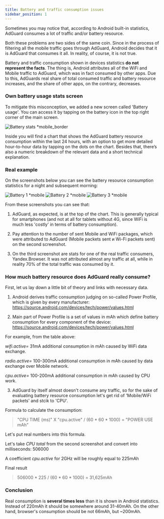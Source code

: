 ```yaml
---
title: Battery and traffic consumption issues
sidebar_position: 1
---
```


Sometimes you may notice that, according to Android built-in statistics, AdGuard consumes a lot of traffic and/or battery resource.

Both these problems are two sides of the same coin. Since in the process of filtering all the mobile traffic goes through AdGuard, Android decides that it is AdGuard that consumes it all. In reality, of course, it is not true.

Battery and traffic consumption shown in devices statistics **do not represent the facts**. The thing is, Android attributes all of the WiFi and Mobile traffic to AdGuard, which was in fact consumed by other apps. Due to this, AdGuards real share of total consumed traffic and battery resource increases, and the share of other apps, on the contrary, decreases.

### Own battery usage stats screen

To mitigate this misconception, we added a new screen called 'Battery usage'. You can access it by tapping on the battery icon in the top right corner of the main screen.

![Battery stats *mobile_border](https://cdn.adtidy.org/content/kb/ad_blocker/android/solving_problems/battery/batterystats.png)

Inside you will find a chart that shows the AdGuard battery resource consumption within the last 24 hours, with an option to get more detailed hour-to-hour data by tapping on the dots on the chart. Besides that, there’s also a numeric breakdown of the relevant data and a short technical explanation.

### Real example

On the screenshots below you can see the battery resource consumption statistics for a night and subsequent morning:

![Battery 1 *mobile](https://cdn.adtidy.org/public/Adguard/kb/PicturesEN/battery_1.png) ![Battery 2 *mobile](https://cdn.adtidy.org/public/Adguard/kb/PicturesEN/battery_2.png) ![Battery 3 *mobile](https://cdn.adtidy.org/public/Adguard/kb/PicturesEN/battery_3.png)

From these screenshots you can see that:

1. AdGuard, as expected, is at the top of the chart. This is generally typical for smartphones (and not at all for tablets without 4G, since WiFi is much less 'costly' in terms of battery consumption).

2. Pay attention to the number of sent Mobile and WiFi packages, which were attributed to AdGuard (Mobile packets sent и Wi-Fi packets sent) on the second screenshot.

3. On the third screenshot are stats for one of the real traffic consumers, Yandex.Browser. It was not attributed almost any traffic at all, while in reality 70% of the total traffic was consumed by it.

### How much battery resource does AdGuard really consume?

First, let us lay down a little bit of theory and links with necessary data.

1. Android derives traffic consumption judging on so-called Power Profile, which is given by every manufacturer: <https://source.android.com/devices/tech/power/values.html>

2. Main part of Power Profile is a set of values in mAh which define battery consumption for every component of the device: <https://source.android.com/devices/tech/power/values.html>

For example, from the table above:

_wifi.active=_ 31mA additional consumption in mAh caused by WiFi data exchange.

_radio.active=_ 100-300mA additional consumption in mAh caused by data exchange over Mobile network.

_cpu.active=_ 100-200mA additional consumption in mAh caused by CPU work.

3. AdGuard by itself almost doesn't consume any traffic, so for the sake of evaluating battery resource consumption let's get rid of 'Mobile/WiFi packets' and stcik to 'CPU'.

Formulа to calculate the consumption:
> "CPU TIME (ms)" X "cpu.active" / (60 * 60 * 1000) = "POWER USE mAh"

Let's put real numbers into this formula.

Let's take _CPU total_ from the second screenshot and convert into milliseconds: 506000

A coefficient _cpu.active_ for 2GHz will be roughly equal to 225mAh

Final result
> 506000 * 225 / (60 * 60 * 1000) = 31,625mAh

### Conclusion

Real consumption is **several times less** than it is shown in Android statistics. Instead of 220mAh it should be somewhere around 31-40mAh. On the other hand, browser's consumption should be not 66mAh, but ~200mAh.